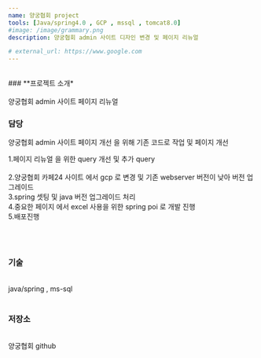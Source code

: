 ```yaml
---
name: 양궁협회 project
tools: [Java/spring4.0 , GCP , mssql , tomcat8.0]
#image: /image/grammary.png
description: 양궁협회 admin 사이트 디자인 변경 및 페이지 리뉴얼

# external_url: https://www.google.com
---
```


<br>
### **프로젝트 소개*

<br>
<br>
양궁협회 admin 사이트 페이지 리뉴얼

<br>

### 담당

양궁협회 admin 사이트 페이지 개선 을 위해 기존 코드로 작업 및 페이지 개선<br>

1.페이지 리뉴얼 을 위한 query 개선 및 추가 query<br><br>
2.양궁협회 카페24 사이트 에서 gcp 로 변경 및 기존 webserver 버전이 낮아 버전 업그레이드<br>
3.spring 셋팅 및 java 버전 업그레이드 처리<br>
4.중요한 페이지 에서 excel 사용을 위한 spring poi 로 개발 진행<br>
5.배포진행<br>



<br>
<br>

### 기술
<br>
java/spring , ms-sql
<br>
<br>

### 저장소
<br>양궁협회 github 
